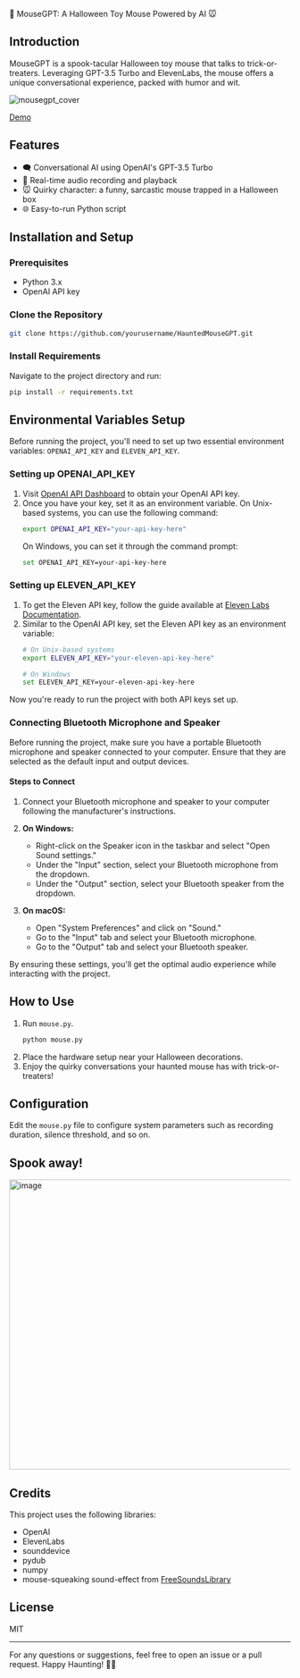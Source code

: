 🎃 MouseGPT: A Halloween Toy Mouse Powered by AI 🐭

## Introduction

MouseGPT is a spook-tacular Halloween toy mouse that talks to trick-or-treaters. Leveraging GPT-3.5 Turbo and ElevenLabs, the mouse offers a unique conversational experience, packed with humor and wit.

![mousegpt_cover](https://github.com/SidU/mousegpt/assets/4107912/84985806-d443-4801-af23-4b3c6bff49d1)

[Demo](https://github.com/SidU/mousegpt/assets/4107912/00ead7bd-f182-4887-a145-c6086dd929b0)


## Features

- 🗨️ Conversational AI using OpenAI's GPT-3.5 Turbo
- 🎤 Real-time audio recording and playback
- 🐭 Quirky character: a funny, sarcastic mouse trapped in a Halloween box
- 🌐 Easy-to-run Python script

## Installation and Setup

### Prerequisites

- Python 3.x
- OpenAI API key

### Clone the Repository

```bash
git clone https://github.com/yourusername/HauntedMouseGPT.git
```

### Install Requirements

Navigate to the project directory and run:

```bash
pip install -r requirements.txt
```

## Environmental Variables Setup

Before running the project, you'll need to set up two essential environment variables: `OPENAI_API_KEY` and `ELEVEN_API_KEY`.

### Setting up OPENAI_API_KEY

1. Visit [OpenAI API Dashboard](https://platform.openai.com/account/api-keys) to obtain your OpenAI API key.
2. Once you have your key, set it as an environment variable. On Unix-based systems, you can use the following command:
    ```bash
    export OPENAI_API_KEY="your-api-key-here"
    ```
    On Windows, you can set it through the command prompt:
    ```bash
    set OPENAI_API_KEY=your-api-key-here
    ```

### Setting up ELEVEN_API_KEY

1. To get the Eleven API key, follow the guide available at [Eleven Labs Documentation](https://docs.elevenlabs.io/introduction).
2. Similar to the OpenAI API key, set the Eleven API key as an environment variable:
    ```bash
    # On Unix-based systems
    export ELEVEN_API_KEY="your-eleven-api-key-here"
    ```
    ```bash
    # On Windows
    set ELEVEN_API_KEY=your-eleven-api-key-here
    ```

Now you're ready to run the project with both API keys set up.

### Connecting Bluetooth Microphone and Speaker

Before running the project, make sure you have a portable Bluetooth microphone and speaker connected to your computer. Ensure that they are selected as the default input and output devices.

#### Steps to Connect

1. Connect your Bluetooth microphone and speaker to your computer following the manufacturer's instructions.
  
2. **On Windows:**
    - Right-click on the Speaker icon in the taskbar and select "Open Sound settings."
    - Under the "Input" section, select your Bluetooth microphone from the dropdown.
    - Under the "Output" section, select your Bluetooth speaker from the dropdown.
  
3. **On macOS:**
    - Open "System Preferences" and click on "Sound."
    - Go to the "Input" tab and select your Bluetooth microphone.
    - Go to the "Output" tab and select your Bluetooth speaker.

By ensuring these settings, you'll get the optimal audio experience while interacting with the project.

## How to Use

1. Run `mouse.py`.
    ```bash
    python mouse.py
    ```
2. Place the hardware setup near your Halloween decorations.
3. Enjoy the quirky conversations your haunted mouse has with trick-or-treaters!

## Configuration

Edit the `mouse.py` file to configure system parameters such as recording duration, silence threshold, and so on.

## Spook away!
<img width="519" alt="image" src="https://github.com/SidU/mousegpt/assets/4107912/820e8273-891a-4bcd-b835-53e946e1e067">


## Credits

This project uses the following libraries:

- OpenAI
- ElevenLabs
- sounddevice
- pydub
- numpy
- mouse-squeaking sound-effect from [FreeSoundsLibrary](https://www.freesoundslibrary.com/mouse-squeaking-noise)

## License

MIT

---

For any questions or suggestions, feel free to open an issue or a pull request. Happy Haunting! 🎃👻
